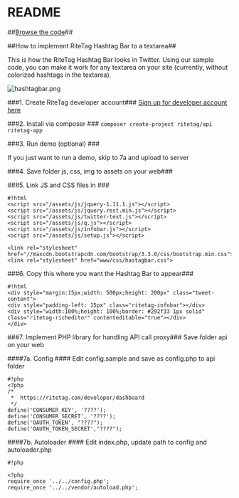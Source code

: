 # README #

##[Browse the code](https://bitbucket.org/ritetag/ritetag-api/src/)##



##How to implement RiteTag Hashtag Bar to a textarea##

This is how the RiteTag Hashtag Bar looks in Twitter. Using our sample code, you can make it work for any textarea on your site (currently, without colorized hashtags in the textarea).

![hashtagbar.png](https://bitbucket.org/repo/pMKgRz/images/993122408-hashtagbar.png)

###1. Create RiteTag developer account###
[Sign up for developer account here](https://ritetag.com/developer/signup)



###2. Install via composer ###
```composer create-project ritetag/api ritetag-app```

###3. Run demo (optional) ###

If you just want to run a demo, skip to 7a and upload to server

###4. Save folder js, css, img to assets on your web###

###5. Link JS and CSS files in <head> ###


```
#!html
<script src="/assets/js/jquery-1.11.1.js"></script>
<script src="/assets/js/jquery.rest.min.js"></script>
<script src="/assets/js/twitter-text.js"></script>
<script src="/assets/js/q.js"></script>
<script src="/assets/js/infobar.js"></script>
<script src="/assets/js/setup.js"></script>

<link rel="stylesheet" href="//maxcdn.bootstrapcdn.com/bootstrap/3.3.0/css/bootstrap.min.css">
<link rel="stylesheet" href="www/css/hastagbar.css">

```

###6. Copy this where you want the Hashtag Bar to appear###
```
#!html
<div style="margin:15px;width: 500px;height: 200px" class="tweet-content">
<div style="padding-left: 15px" class="ritetag-infobar"></div>
<div style="width:100%;height: 100%;border: #292f33 1px solid" class="ritetag-richeditor" contenteditable="true"></div>
</div>

```

###7. Implement PHP library for handling API call proxy###
Save folder api on your web

####7a. Config ####
Edit config.sample and save as config.php to api folder

```
#!php
<?php
/*
 *  https://ritetag.com/developer/dashboard
 */
define('CONSUMER_KEY', '????');
define('CONSUMER_SECRET', '????');
define('OAUTH_TOKEN', "????");
define('OAUTH_TOKEN_SECRET',"????");

```

####7b.  Autoloader ####
Edit index.php, update path to config and autoloader.php

```
#!php

<?php
require_once '../../config.php';
require_once '../../vendor/autoload.php';

```